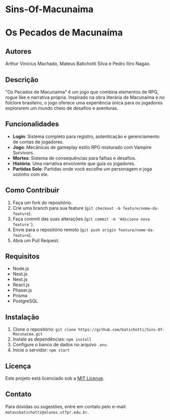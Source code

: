 # Sins-Of-Macunaima
# Os Pecados de Macunaíma

## Autores
Arthur Vinicius Machado, Mateus Batichotti Silva e Pedro Itiro Nagao. 

## Descrição
"Os Pecados de Macunaíma" é um jogo que combina elementos de RPG, rogue like e narrativa própria. Inspirado na obra literária de Macunaíma e no folclore brasileiro, o jogo oferece uma experiência única para os jogadores explorarem um mundo cheio de desafios e aventuras.

## Funcionalidades
- **Login**: Sistema completo para registro, autenticação e gerenciamento de contas de jogadores.
- **Jogo**: Mecânicas de gameplay estilo RPG misturado com Vampire Survivors.
- **Mortes**: Sistema de consequências para falhas e desafios.
- **História**: Uma narrativa envolvente que guia os jogadores.
- **Partidas Solo**: Partidas onde você escolhe um personagem e joga sozinho com ele.

## Como Contribuir
1. Faça um fork do repositório.
2. Crie uma branch para sua feature (`git checkout -b feature/nome-da-feature`).
3. Faça commit das suas alterações (`git commit -m 'Adiciona nova feature'`).
4. Envie para o repositório remoto (`git push origin feature/nome-da-feature`).
5. Abra um Pull Request.

## Requisitos
- Node.js
- Nest.js
- Next.js
- React.js
- Phaser.js
- Prisma
- PostgreSQL

## Instalação
1. Clone o repositório: `git clone https://github.com/batichotti/Sins-Of-Macunaima.git`
2. Instale as dependências: `npm install`
3. Configure o banco de dados no arquivo `.env`.
4. Inicie o servidor: `npm start`

## Licença
Este projeto está licenciado sob a [MIT License](LICENSE).

## Contato
Para dúvidas ou sugestões, entre em contato pelo e-mail: `mateusbatichotti@alunos.utfpr.edu.br`.
